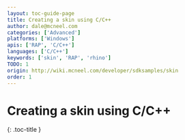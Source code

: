 ```yaml
---
layout: toc-guide-page
title: Creating a skin using C/C++
author: dale@mcneel.com
categories: ['Advanced']
platforms: ['Windows']
apis: ['RAP', 'C/C++']
languages: ['C/C++']
keywords: ['skin', 'RAP', 'rhino']
TODO: 1
origin: http://wiki.mcneel.com/developer/sdksamples/skin
order: 1
---
```


# Creating a skin using C/C++
{: .toc-title }

